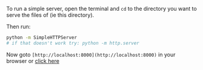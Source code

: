 To run a simple server, open the terminal and `cd` to the directory you want to serve the files of (ie this directory).

Then run:

```bash
python -m SimpleHTTPServer
# if that doesn't work try: python -m http.server
```

Now goto `[http://localhost:8000](http://localhost:8000)` in your browser or [click here](http://localhost:8000)
